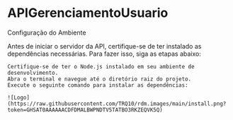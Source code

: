 # APIGerenciamentoUsuario

Configuração do Ambiente

Antes de iniciar o servidor da API, certifique-se de ter instalado as dependências necessárias. Para fazer isso, siga as etapas abaixo:

    Certifique-se de ter o Node.js instalado em seu ambiente de desenvolvimento.
    Abra o terminal e navegue até o diretório raiz do projeto.
    Execute o seguinte comando para instalar as dependências:
    
    ![Logo](https://raw.githubusercontent.com/TRQ10/rdm.images/main/install.png?token=GHSAT0AAAAAACDFDMALBWPNDTV5TATBO3RKZEQVK5Q)
    
